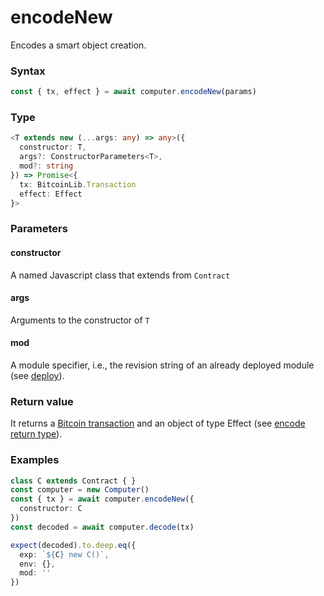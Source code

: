 # encodeNew

Encodes a smart object creation.

### Syntax
```js
const { tx, effect } = await computer.encodeNew(params)
```

### Type
```ts
<T extends new (...args: any) => any>({
  constructor: T,
  args?: ConstructorParameters<T>,
  mod?: string
}) => Promise<{
  tx: BitcoinLib.Transaction
  effect: Effect
}> 
```

### Parameters

#### constructor
A named Javascript class that extends from `Contract`

#### args
Arguments to the constructor of `T`

#### mod
A module specifier, i.e., the revision string of an already deployed module (see [deploy](/api.md#deploy)).


### Return value
It returns a [Bitcoin transaction](https://github.com/bitcoin-computer/monorepo/blob/main/packages/nakamotojs-lib/ts_src/transaction.ts) and an object of type Effect (see [encode return type](/api/encode/#return-value)).

### Examples
```ts
class C extends Contract { }
const computer = new Computer()
const { tx } = await computer.encodeNew({
  constructor: C
})
const decoded = await computer.decode(tx)

expect(decoded).to.deep.eq({
  exp: `${C} new C()`,
  env: {},
  mod: ''
})
```